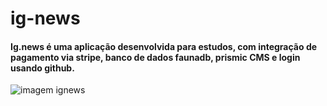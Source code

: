 # ig-news

#### Ig.news é uma aplicação desenvolvida para estudos, com integração de pagamento via stripe, banco de dados faunadb, prismic CMS e login usando github.

![imagem ignews](https://i.imgur.com/Lxtbzul.png)
